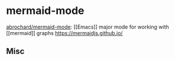 # mermaid-mode

[abrochard/mermaid-mode](https://github.com/abrochard/mermaid-mode): [[Emacs]] major mode for working with [[mermaid]] graphs https://mermaidjs.github.io/

## Misc


